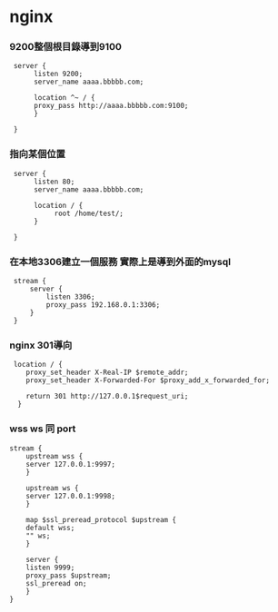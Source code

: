# nginx

### 9200整個根目錄導到9100
     server {
          listen 9200;
          server_name aaaa.bbbbb.com;

          location ^~ / {
          proxy_pass http://aaaa.bbbbb.com:9100;
          }

     }
     
     
     
### 指向某個位置
     server {
          listen 80;
          server_name aaaa.bbbbb.com;

          location / {
               root /home/test/;
          }

     }
     


### 在本地3306建立一個服務 實際上是導到外面的mysql
     stream {
         server {
             listen 3306;
             proxy_pass 192.168.0.1:3306;
         }
     }
     
     
     
### nginx 301導向
     location / {
        proxy_set_header X-Real-IP $remote_addr;
        proxy_set_header X-Forwarded-For $proxy_add_x_forwarded_for;
		
        return 301 http://127.0.0.1$request_uri;
      }


### wss ws 同 port
	stream {
	    upstream wss {
		server 127.0.0.1:9997;
	    }

	    upstream ws {
		server 127.0.0.1:9998;
	    }

	    map $ssl_preread_protocol $upstream {
		default wss;
		"" ws;
	    }

	    server {
		listen 9999;
		proxy_pass $upstream;
		ssl_preread on;
	    }
	}
     
